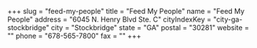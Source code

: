 +++
slug = "feed-my-people"
title = "Feed My People"
name = "Feed My People"
address = "6045 N. Henry Blvd Ste. C"
cityIndexKey = "city-ga-stockbridge"
city = "Stockbridge"
state = "GA"
postal = "30281"
website = ""
phone = "678-565-7800"
fax = ""
+++
